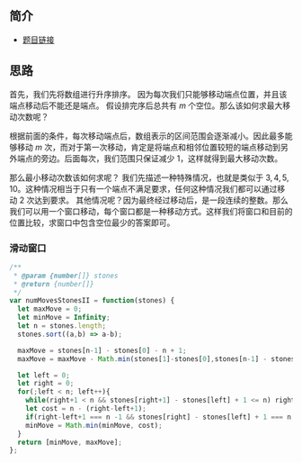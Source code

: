 ## 简介
- [题目链接](https://leetcode-cn.com/problems/moving-stones-until-consecutive-ii/)

## 思路
首先，我们先将数组进行升序排序。
因为每次我们只能够移动端点位置，并且该端点移动后不能还是端点。
假设排完序后总共有 $m$ 个空位。那么该如何求最大移动次数呢？

根据前面的条件，每次移动端点后，数组表示的区间范围会逐渐减小。因此最多能够移动 $m$ 次，而对于第一次移动，肯定是将端点和相邻位置较短的端点移动到另外端点的旁边。后面每次，我们范围只保证减少 1，这样就得到最大移动次数。

那么最小移动次数该如何求呢？
我们先描述一种特殊情况，也就是类似于 $3,4,5,10$。这种情况相当于只有一个端点不满足要求，任何这种情况我们都可以通过移动 2 次达到要求。
其他情况呢？因为最终经过移动后，是一段连续的整数。那么我们可以用一个窗口移动，每个窗口都是一种移动方式。这样我们将窗口和目前的位置比较，求窗口中包含空位最少的答案即可。

### 滑动窗口
```javascript
/**
 * @param {number[]} stones
 * @return {number[]}
 */
var numMovesStonesII = function(stones) {
  let maxMove = 0;
  let minMove = Infinity;
  let n = stones.length;
  stones.sort((a,b) => a-b);

  maxMove = stones[n-1] - stones[0] - n + 1;
  maxMove = maxMove - Math.min(stones[1]-stones[0],stones[n-1] - stones[n-2]) + 1;

  let left = 0;
  let right = 0;
  for(;left < n; left++){
    while(right+1 < n && stones[right+1] - stones[left] + 1 <= n) right++;
    let cost = n - (right-left+1);
    if(right-left+1 === n -1 && stones[right] - stones[left] + 1 === n - 1) cost = 2;
    minMove = Math.min(minMove, cost);
  }
  return [minMove, maxMove];
};
```
